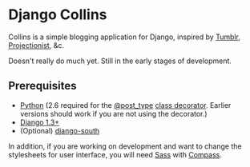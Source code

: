 # Django Collins

Collins is a simple blogging application for Django, inspired by [Tumblr](http://tumblr.com/), [Projectionist](http://project.ioni.st/), &c.

Doesn't really do much yet. Still in the early stages of development.

## Prerequisites

* [Python](http://python.org/) (2.6 required for the [@post_type](https://github.com/lapilofu/django-collins/blob/master/collins/decorators.py#L4) [class decorator](http://www.python.org/dev/peps/pep-3129/). Earlier versions should work if you are not using the decorator.)
* [Django 1.3+](http://www.djangoproject.com/)
* (Optional) [django-south](http://south.aeracode.org/)

In addition, if you are working on development and want to change the stylesheets for user interface, you will need [Sass](http://sass-lang.com/) with [Compass](http://compass-style.org/).
